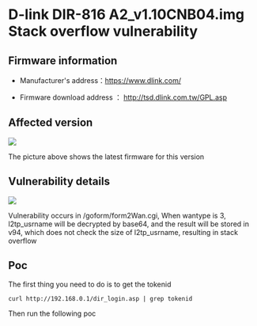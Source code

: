 # D-link DIR-816 A2_v1.10CNB04.img Stack overflow vulnerability

## Firmware information

- Manufacturer's address：https://www.dlink.com/

- Firmware download address ： http://tsd.dlink.com.tw/GPL.asp

## Affected version

![](https://github.com/z1r00/IOT_Vul/blob/main/dlink/dir816/img/vuln2.png)

The picture above shows the latest firmware for this version

## Vulnerability details

![](https://github.com/z1r00/IOT_Vul/blob/main/dlink/Dir816/form2Wan_cgi/img/vuln1.png)

Vulnerability occurs in /goform/form2Wan.cgi, When wantype is 3, l2tp_usrname will be decrypted by base64, and the result will be stored in v94, which does not check the size of l2tp_usrname, resulting in stack overflow

## Poc

The first thing you need to do is to get the tokenid
```
curl http://192.168.0.1/dir_login.asp | grep tokenid
```

Then run the following poc

```python

```
